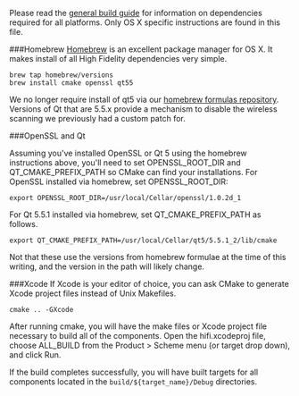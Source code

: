 Please read the [general build guide](BUILD.md) for information on dependencies required for all platforms. Only OS X specific instructions are found in this file.

###Homebrew
[Homebrew](http://brew.sh/) is an excellent package manager for OS X. It makes install of all High Fidelity dependencies very simple.

    brew tap homebrew/versions
    brew install cmake openssl qt55

We no longer require install of qt5 via our [homebrew formulas repository](https://github.com/highfidelity/homebrew-formulas). Versions of Qt that are 5.5.x provide a mechanism to disable the wireless scanning we previously had a custom patch for.

###OpenSSL and Qt

Assuming you've installed OpenSSL or Qt 5 using the homebrew instructions above, you'll need to set OPENSSL_ROOT_DIR and QT_CMAKE_PREFIX_PATH so CMake can find your installations.
For OpenSSL installed via homebrew, set OPENSSL_ROOT_DIR:

    export OPENSSL_ROOT_DIR=/usr/local/Cellar/openssl/1.0.2d_1
    
For Qt 5.5.1 installed via homebrew, set QT_CMAKE_PREFIX_PATH as follows.

    export QT_CMAKE_PREFIX_PATH=/usr/local/Cellar/qt5/5.5.1_2/lib/cmake

Not that these use the versions from homebrew formulae at the time of this writing, and the version in the path will likely change.

###Xcode
If Xcode is your editor of choice, you can ask CMake to generate Xcode project files instead of Unix Makefiles.

    cmake .. -GXcode

After running cmake, you will have the make files or Xcode project file necessary to build all of the components. Open the hifi.xcodeproj file, choose ALL_BUILD from the Product > Scheme menu (or target drop down), and click Run.

If the build completes successfully, you will have built targets for all components located in the `build/${target_name}/Debug` directories.
